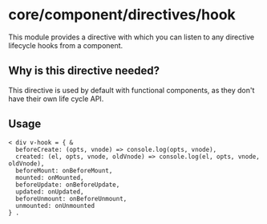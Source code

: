 # core/component/directives/hook

This module provides a directive with which you can listen to any directive lifecycle hooks from a component.

## Why is this directive needed?

This directive is used by default with functional components, as they don't have their own life cycle API.

## Usage

```
< div v-hook = { &
  beforeCreate: (opts, vnode) => console.log(opts, vnode),
  created: (el, opts, vnode, oldVnode) => console.log(el, opts, vnode, oldVnode),
  beforeMount: onBeforeMount,
  mounted: onMounted,
  beforeUpdate: onBeforeUpdate,
  updated: onUpdated,
  beforeUnmount: onBeforeUnmount,
  unmounted: onUnmounted
} .
```
